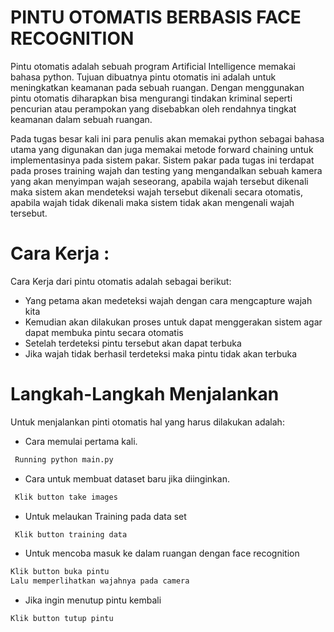 # PINTU OTOMATIS BERBASIS FACE RECOGNITION

Pintu otomatis adalah sebuah program Artificial Intelligence
memakai bahasa python. Tujuan dibuatnya pintu otomatis ini
adalah untuk meningkatkan keamanan pada sebuah ruangan. 
Dengan menggunakan pintu otomatis diharapkan bisa mengurangi 
tindakan kriminal seperti pencurian atau perampokan yang disebabkan oleh 
rendahnya tingkat keamanan dalam sebuah ruangan.

Pada tugas besar kali ini para penulis akan memakai python sebagai bahasa
utama yang digunakan dan juga memakai metode forward chaining untuk
implementasinya pada sistem pakar. Sistem pakar pada tugas ini terdapat pada
proses training wajah dan testing yang mengandalkan sebuah kamera yang akan
menyimpan wajah seseorang, apabila wajah tersebut dikenali maka sistem akan
mendeteksi wajah tersebut dikenali secara otomatis, apabila wajah tidak dikenali
maka sistem tidak akan mengenali wajah tersebut.  

# Cara Kerja :
Cara Kerja dari pintu otomatis adalah sebagai berikut:
- Yang petama akan medeteksi wajah dengan cara mengcapture wajah kita  
- Kemudian akan dilakukan proses untuk dapat menggerakan sistem agar dapat membuka pintu secara otomatis 
- Setelah terdeteksi pintu tersebut akan dapat terbuka 
- Jika wajah tidak berhasil terdeteksi maka pintu tidak akan terbuka 

# Langkah-Langkah Menjalankan
Untuk menjalankan pinti otomatis hal yang harus dilakukan adalah:
- Cara memulai pertama kali. 
```sh
 Running python main.py
```
- Cara untuk membuat dataset baru jika diinginkan.
```sh
 Klik button take images
```
- Untuk melaukan Training pada data set 
```sh
 Klik button training data 
```
- Untuk mencoba masuk ke dalam ruangan dengan face recognition 
```sh
Klik button buka pintu 
Lalu memperlihatkan wajahnya pada camera 
```
- Jika ingin menutup pintu kembali 
```sh
Klik button tutup pintu  
```
